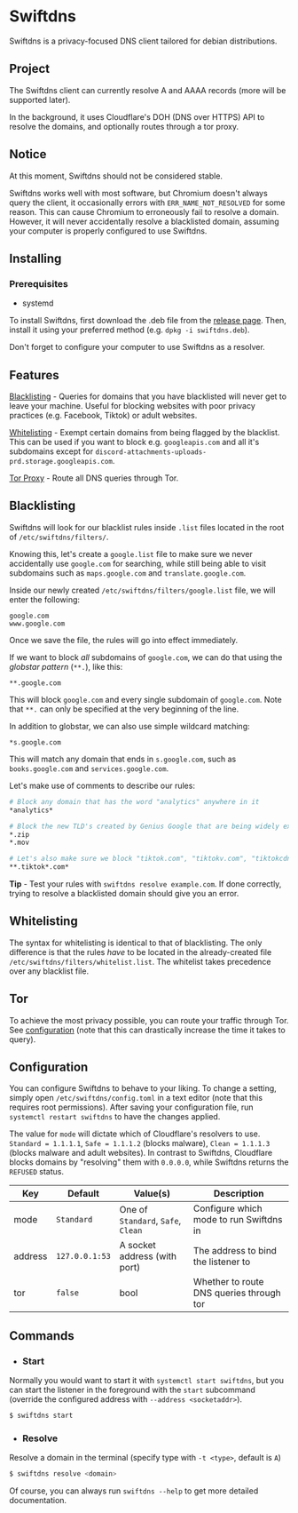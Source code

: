 # Swiftdns

Swiftdns is a privacy-focused DNS client tailored for debian distributions.

## Project

The Swiftdns client can currently resolve A and AAAA records (more will be supported later).

In the background, it uses Cloudflare's DOH (DNS over HTTPS) API to resolve the domains, and optionally routes through a tor proxy.

## Notice

At this moment, Swiftdns should not be considered stable.

Swiftdns works well with most software, but Chromium doesn't always query the client, it occasionally errors with `ERR_NAME_NOT_RESOLVED` for some reason.
This can cause Chromium to erroneously fail to resolve a domain. However, it will never accidentally resolve a blacklisted domain, assuming your computer is properly configured to use Swiftdns.

## Installing

### Prerequisites

-   systemd

To install Swiftdns, first download the .deb file from the [release page](https://github.com/chris9740/swiftdns/releases/latest).
Then, install it using your preferred method (e.g. `dpkg -i swiftdns.deb`).

Don't forget to configure your computer to use Swiftdns as a resolver.

## Features

[Blacklisting](#blacklisting) - Queries for domains that you have blacklisted will never get to leave your machine. Useful for blocking websites with poor privacy practices (e.g. Facebook, Tiktok) or adult websites.

[Whitelisting](#whitelisting) - Exempt certain domains from being flagged by the blacklist. This can be used if you want to block e.g. `googleapis.com` and all it's subdomains except for `discord-attachments-uploads-prd.storage.googleapis.com`.

[Tor Proxy](#tor) - Route all DNS queries through Tor.

## Blacklisting

Swiftdns will look for our blacklist rules inside `.list` files located in the root of `/etc/swiftdns/filters/`.

Knowing this, let's create a `google.list` file to make sure we never accidentally use `google.com` for searching, while still being able to visit subdomains such as `maps.google.com` and `translate.google.com`.

Inside our newly created `/etc/swiftdns/filters/google.list` file, we will enter the following:

```
google.com
www.google.com
```

Once we save the file, the rules will go into effect immediately.

If we want to block _all_ subdomains of `google.com`, we can do that using the _globstar pattern_ (`**.`), like this:

```
**.google.com
```

This will block `google.com` and every single subdomain of `google.com`. Note that `**.` can only be specified at the very beginning of the line.

In addition to globstar, we can also use simple wildcard matching:

```
*s.google.com
```

This will match any domain that ends in `s.google.com`, such as `books.google.com` and `services.google.com`.

Let's make use of comments to describe our rules:

```sh
# Block any domain that has the word "analytics" anywhere in it
*analytics*

# Block the new TLD's created by Genius Google that are being widely exploited for phishing and malware
*.zip
*.mov

# Let's also make sure we block "tiktok.com", "tiktokv.com", "tiktokcdn.com" and all their subdomains
**.tiktok*.com*
```

**Tip** - Test your rules with `swiftdns resolve example.com`. If done correctly, trying to resolve a blacklisted domain should give you an error.

## Whitelisting

The syntax for whitelisting is identical to that of blacklisting.
The only difference is that the rules _have_ to be located in the already-created file `/etc/swiftdns/filters/whitelist.list`.
The whitelist takes precedence over any blacklist file.

## Tor

To achieve the most privacy possible, you can route your traffic through Tor. See [configuration](#configuration) (note that this can drastically increase the time it takes to query).

## Configuration

You can configure Swiftdns to behave to your liking.
To change a setting, simply open `/etc/swiftdns/config.toml` in a text editor (note that this requires root permissions).
After saving your configuration file, run `systemctl restart swiftdns` to have the changes applied.

The value for `mode` will dictate which of Cloudflare's resolvers to use. `Standard = 1.1.1.1`, `Safe = 1.1.1.2` (blocks malware), `Clean = 1.1.1.3` (blocks malware and adult websites).
In contrast to Swiftdns, Cloudflare blocks domains by "resolving" them with `0.0.0.0`, while Swiftdns returns the `REFUSED` status.

| Key     | Default         | Value(s)                           | Description                              |
| ------- | --------------- | ---------------------------------- | ---------------------------------------- |
| mode    | `Standard`      | One of `Standard`, `Safe`, `Clean` | Configure which mode to run Swiftdns in  |
| address | `127.0.0.1:53`  | A socket address (with port)       | The address to bind the listener to      |
| tor     | `false`         | bool                               | Whether to route DNS queries through tor |

## Commands

-   ### Start

Normally you would want to start it with `systemctl start swiftdns`,
but you can start the listener in the foreground with the `start` subcommand (override the configured address with `--address <socketaddr>`).

```bash
$ swiftdns start
```

-   ### Resolve

Resolve a domain in the terminal (specify type with `-t <type>`, default is `A`)

```bash
$ swiftdns resolve <domain>
```

Of course, you can always run `swiftdns --help` to get more detailed documentation.

